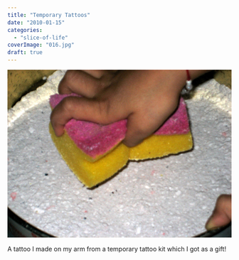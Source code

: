 ```yaml
---
title: "Temporary Tattoos"
date: "2010-01-15"
categories: 
  - "slice-of-life"
coverImage: "016.jpg"
draft: true
---
```


![](images/016.jpg)

A tattoo I made on my arm from a temporary tattoo kit which I got as a gift!
